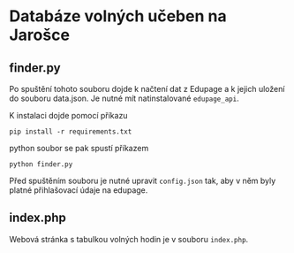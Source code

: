 # Databáze volných učeben na Jarošce

## finder.py

Po spuštění tohoto souboru dojde k načtení dat z Edupage a k jejich uložení do souboru data.json. Je nutné mít natinstalované `edupage_api`.

K instalaci dojde pomocí příkazu

``pip install -r requirements.txt``

python soubor se pak spustí příkazem

``python finder.py``

Před spuštěním souboru je nutné upravit `config.json` tak, aby v něm byly
platné přihlašovací údaje na edupage.

## index.php

Webová stránka s tabulkou volných hodin je v souboru `index.php`.
